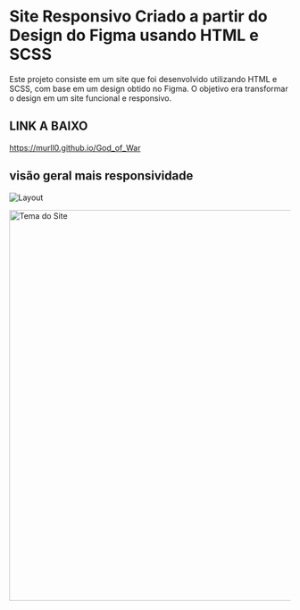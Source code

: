 # Site Responsivo Criado a partir do Design do Figma usando HTML e SCSS

Este projeto consiste em um site que foi desenvolvido utilizando HTML e SCSS, com base em um design obtido no Figma. O objetivo era transformar o design em um site funcional e responsivo.

## LINK A BAIXO
https://murll0.github.io/God_of_War

## visão geral mais responsividade

![Layout](https://github.com/MURlL0/Portifolio/blob/main/Figma/God_of_War/assets/img-md/giphy.gif "Layout implementado no mobile")

<img src="https://github.com/MURlL0/Portifolio/blob/main/Figma/God_of_War/assets/img-md/giphy.gif" alt="Tema do Site" width="700">







